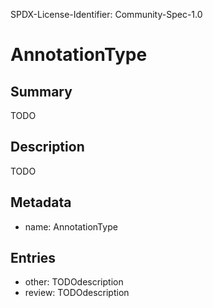 SPDX-License-Identifier: Community-Spec-1.0

# AnnotationType

## Summary

TODO

## Description

TODO

## Metadata

- name: AnnotationType

## Entries

- other: TODOdescription
- review: TODOdescription

